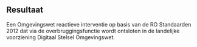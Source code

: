 ## Resultaat

Een Omgevingswet reactieve interventie op basis van de RO Standaarden 2012 dat via de overbruggingsfunctie wordt ontsloten in de landelijke voorziening Digitaal Stelsel Omgevingswet.

